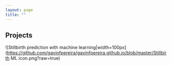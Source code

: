 ```yaml
---
layout: page
title: ""
---
```


## Projects

![Stillbirth prediction with machine learning|width=100px](https://github.com/gavinfpereira/gavinfpereira.github.io/blob/master/Stillbirth ML icon.png?raw=true)
